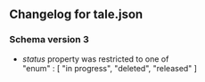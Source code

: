 ## Changelog for tale.json

### Schema version 3

* *status* property was restricted to one of  
    "enum" : [
        "in progress",
        "deleted",
        "released"
    ]
